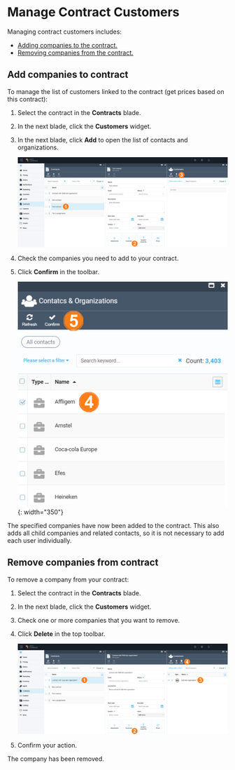 ﻿# Manage Contract Customers

Managing contract customers includes:

* [Adding companies to the contract.](managing-contract-customers.md#add-companies-to-contract)
* [Removing companies from the contract.](managing-contract-customers.md#remove-companies-from-contract)

## Add companies to contract

To manage the list of customers linked to the contract (get prices based on this contract):

1. Select the contract in the **Contracts** blade.

1. In the next blade, click the **Customers** widget.

1. In the next blade, click **Add** to open the list of contacts and organizations.

    ![Add companies](media/add-customers1.png)

1. Check the companies you need to add to your contract. 

1. Click **Confirm** in the toolbar.

    ![Add companies](media/add-customers2.png){: width="350"}

The specified companies have now been added to the contract. This also adds all child companies and related contacts, so it is not necessary to add each user individually.

## Remove companies from contract

To remove a company from your contract:

1. Select the contract in the **Contracts** blade.

1. In the next blade, click the **Customers** widget.

1. Check one or more companies that you want to remove. 

1. Click **Delete** in the top toolbar.

    ![Delete companies](media/delete-customers.png)

1. Confirm your action.

The company has been removed.
